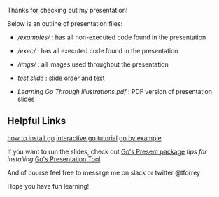 Thanks for checking out my presentation!

Below is an outline of presentation files:
- _/examples/_ : has all non-executed code found in the presentation
- _/exec/_ : has all executed code found in the presentation
- _/imgs/_ : all images used throughout the presentation

- _test.slide_ : slide order and text
- _Learning Go Through Illustrations.pdf_ : PDF version of presentation slides

## Helpful Links
[how to install go](https://golang.org/doc/install)
[interactive go tutorial](https://golang.org/)
[go by example](https://gobyexample.com/)

If you want to run the slides, check out [Go's Present package](https://godoc.org/golang.org/x/tools/present)
_tips for installing_ [Go's Presentation Tool](http://halyph.com/blog/2015/05/18/golang-presentation-tool.html)

And of course feel free to message me on slack or twitter @tforrey

Hope you have fun learning!  

